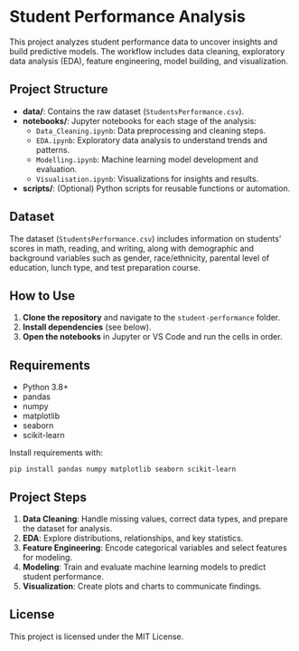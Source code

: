 # Student Performance Analysis

This project analyzes student performance data to uncover insights and build predictive models. The workflow includes data cleaning, exploratory data analysis (EDA), feature engineering, model building, and visualization.

## Project Structure

- **data/**: Contains the raw dataset (`StudentsPerformance.csv`).
- **notebooks/**: Jupyter notebooks for each stage of the analysis:
  - `Data_Cleaning.ipynb`: Data preprocessing and cleaning steps.
  - `EDA.ipynb`: Exploratory data analysis to understand trends and patterns.
  - `Modelling.ipynb`: Machine learning model development and evaluation.
  - `Visualisation.ipynb`: Visualizations for insights and results.
- **scripts/**: (Optional) Python scripts for reusable functions or automation.

## Dataset

The dataset (`StudentsPerformance.csv`) includes information on students' scores in math, reading, and writing, along with demographic and background variables such as gender, race/ethnicity, parental level of education, lunch type, and test preparation course.

## How to Use

1. **Clone the repository** and navigate to the `student-performance` folder.
2. **Install dependencies** (see below).
3. **Open the notebooks** in Jupyter or VS Code and run the cells in order.

## Requirements

- Python 3.8+
- pandas
- numpy
- matplotlib
- seaborn
- scikit-learn

Install requirements with:

```
pip install pandas numpy matplotlib seaborn scikit-learn
```

## Project Steps

1. **Data Cleaning**: Handle missing values, correct data types, and prepare the dataset for analysis.
2. **EDA**: Explore distributions, relationships, and key statistics.
3. **Feature Engineering**: Encode categorical variables and select features for modeling.
4. **Modeling**: Train and evaluate machine learning models to predict student performance.
5. **Visualization**: Create plots and charts to communicate findings.

## License

This project is licensed under the MIT License.
